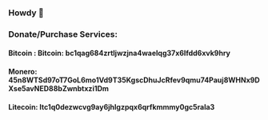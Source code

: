 ### Howdy 👋


### Donate/Purchase Services:
#### Bitcoin : Bitcoin: bc1qag684zrtljwzjna4waelqg37x6lfdd6xvk9hry

#### Monero: 45n8WTSd97oT7GoL6mo1Vd9T35KgscDhuJcRfev9qmu74Pauj8WHNx9DXse5avNED88bZwnbtxzi1Dm

#### Litecoin: ltc1q0dezwcvg9ay6jhlgzpqx6qrfkmmmy0gc5rala3

<!--
**DennisTheHunter/DennisTheHunter** is a ✨ _special_ ✨ repository because its `README.md` (this file) appears on your GitHub profile.

Here are some ideas to get you started:

- 🔭 I’m currently working on ...
- 🌱 I’m currently learning ...
- 👯 I’m looking to collaborate on ...
- 🤔 I’m looking for help with ...
- 💬 Ask me about ...
- 📫 How to reach me: ...
- 😄 Pronouns: ...
- ⚡ Fun fact: ...
-->
